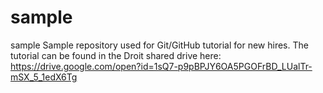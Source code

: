 # sample
sample Sample repository used for Git/GitHub tutorial for new hires. The tutorial can be found in the Droit shared drive here: https://drive.google.com/open?id=1sQ7-p9pBPJY6OA5PGOFrBD_LUalTr-mSX_5_1edX6Tg
